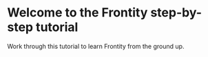 # Welcome to the Frontity step-by-step tutorial

Work through this tutorial to learn Frontity from the ground up.

